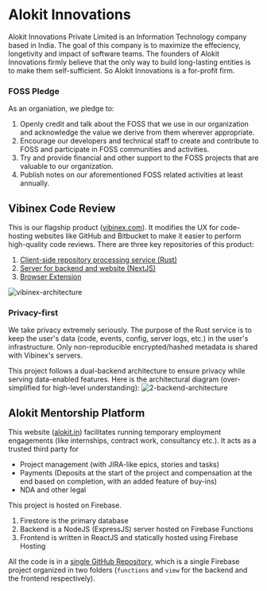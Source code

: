 # Alokit Innovations
Alokit Innovations Private Limited is an Information Technology company based in India.
The goal of this company is to maximize the effeciency, longetivity and impact of software teams.
The founders of Alokit Innovations firmly believe that the only way to build long-lasting entities is to make them self-sufficient. So Alokit Innovations is a for-profit firm.

### FOSS Pledge
As an organiation, we pledge to:
1. Openly credit and talk about the FOSS that we use in our organization and acknowledge the value we derive from them wherever appropriate.
2. Encourage our developers and technical staff to create and contribute to FOSS and participate in FOSS communities and activities.
3. Try and provide financial and other support to the FOSS projects that are valuable to our organization.
4. Publish notes on our aforementioned FOSS related activities at least annually.

## Vibinex Code Review
This is our flagship product ([vibinex.com](https://vibinex.com)). It modifies the UX for code-hosting websites like GitHub and Bitbucket to make it easier to perform high-quality code reviews.
There are three key repositories of this product:
1. [Client-side repository processing service (Rust)](https://github.com/Alokit-Innovations/dev-profiler)
2. [Server for backend and website (NextJS)](https://github.com/Alokit-Innovations/team-monitor-website)
3. [Browser Extension](https://github.com/Alokit-Innovations/chrome-extension)

![vibinex-architecture](https://github.com/Alokit-Innovations/.github/assets/7858932/6e04f0c7-02a8-400b-b513-a4c48e6f613d)


### Privacy-first
We take privacy extremely seriously. The purpose of the Rust service is to keep the user's data (code, events, config, server logs, etc.) in the user's infrastructure.
Only non-reproducible encrypted/hashed metadata is shared with Vibinex's servers. 

This project follows a dual-backend architecture to ensure privacy while serving data-enabled features. Here is the architectural diagram (over-simplified for high-level understanding):
![2-backend-architecture](https://github.com/Alokit-Innovations/.github/assets/7858932/028ee2f8-aa3f-4223-ab40-a338983b64f3)

## Alokit Mentorship Platform
This website ([alokit.in](https://alokit.in)) facilitates running temporary employment engagements (like internships, contract work, consultancy etc.). It acts as a trusted third party for 
- Project management (with JIRA-like epics, stories and tasks)
- Payments (Deposits at the start of the project and compensation at the end based on completion, with an added feature of buy-ins)
- NDA and other legal

This project is hosted on Firebase. 
1. Firestore is the primary database
2. Backend is a NodeJS (ExpressJS) server hosted on Firebase Functions
3. Frontend is written in ReactJS and statically hosted using Firebase Hosting

All the code is in a [single GitHub Repository](https://github.com/Alokit-Innovations/mentorship-platform), which is a single Firebase project organized in two folders (`functions` and `view` for the backend and the frontend respectively).
